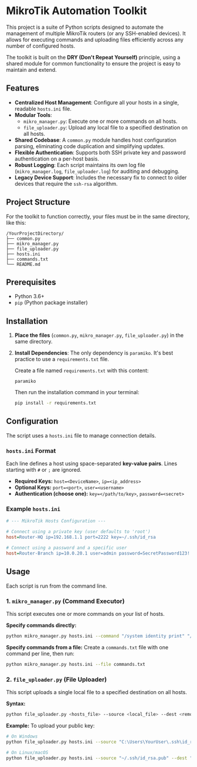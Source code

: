 # MikroTik Automation Toolkit

This project is a suite of Python scripts designed to automate the management of multiple MikroTik routers (or any SSH-enabled devices). It allows for executing commands and uploading files efficiently across any number of configured hosts.

The toolkit is built on the **DRY (Don't Repeat Yourself)** principle, using a shared module for common functionality to ensure the project is easy to maintain and extend.

## Features

-   **Centralized Host Management**: Configure all your hosts in a single, readable `hosts.ini` file.
-   **Modular Tools**:
    -   `mikro_manager.py`: Execute one or more commands on all hosts.
    -   `file_uploader.py`: Upload any local file to a specified destination on all hosts.
-   **Shared Codebase**: A `common.py` module handles host configuration parsing, eliminating code duplication and simplifying updates.
-   **Flexible Authentication**: Supports both SSH private key and password authentication on a per-host basis.
-   **Robust Logging**: Each script maintains its own log file (`mikro_manager.log`, `file_uploader.log`) for auditing and debugging.
-   **Legacy Device Support**: Includes the necessary fix to connect to older devices that require the `ssh-rsa` algorithm.

## Project Structure

For the toolkit to function correctly, your files must be in the same directory, like this:

```
/YourProjectDirectory/
├── common.py
├── mikro_manager.py
├── file_uploader.py
├── hosts.ini
├── commands.txt
└── README.md
```

## Prerequisites

-   Python 3.6+
-   `pip` (Python package installer)

## Installation

1.  **Place the files** (`common.py`, `mikro_manager.py`, `file_uploader.py`) in the same directory.

2.  **Install Dependencies**: The only dependency is `paramiko`. It's best practice to use a `requirements.txt` file.

    Create a file named `requirements.txt` with this content:
    ```
    paramiko
    ```

    Then run the installation command in your terminal:
    ```bash
    pip install -r requirements.txt
    ```

## Configuration

The script uses a `hosts.ini` file to manage connection details.

### `hosts.ini` Format

Each line defines a host using space-separated **key-value pairs**. Lines starting with `#` or `;` are ignored.

-   **Required Keys:** `host=<DeviceName>`, `ip=<ip_address>`
-   **Optional Keys:** `port=<port>`, `user=<username>`
-   **Authentication (choose one):** `key=</path/to/key>`, `password=<secret>`

### Example `hosts.ini`

```ini
# --- MikroTik Hosts Configuration ---

# Connect using a private key (user defaults to 'root')
host=Router-HQ ip=192.168.1.1 port=2222 key=~/.ssh/id_rsa

# Connect using a password and a specific user
host=Router-Branch ip=10.0.20.1 user=admin password=SecretPassword123!
```

## Usage

Each script is run from the command line.

### 1. `mikro_manager.py` (Command Executor)

This script executes one or more commands on your list of hosts.

**Specify commands directly:**
```bash
python mikro_manager.py hosts.ini --command "/system identity print" "/ip address print"
```

**Specify commands from a file:**
Create a `commands.txt` file with one command per line, then run:
```bash
python mikro_manager.py hosts.ini --file commands.txt
```

### 2. `file_uploader.py` (File Uploader)

This script uploads a single local file to a specified destination on all hosts.

**Syntax:**
```bash
python file_uploader.py <hosts_file> --source <local_file> --dest <remote_path>
```

**Example:**
To upload your public key:
```bash
# On Windows
python file_uploader.py hosts.ini --source "C:\Users\YourUser\.ssh\id_rsa.pub" --dest "id_rsa.pub"

# On Linux/macOS
python file_uploader.py hosts.ini --source "~/.ssh/id_rsa.pub" --dest "id_rsa.pub"
```